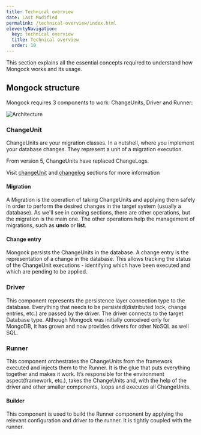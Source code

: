 ```yaml
---
title: Technical overview
date: Last Modified 
permalink: /technical-overview/index.html
eleventyNavigation:
  key: technical overview 
  title: Technical overview
  order: 10
---
```


This section explains all the essential concepts required to understand how Mongock works and its usage. 

## Mongock structure 
Mongock requires 3 components to work: ChangeUnits, Driver and Runner:

![Architecture](../content/images/Architecture-User-HLD.jpg)


### ChangeUnit
ChangeUnits are your migration classes. In a nutshell, where you implement your database changes. They represent a unit of a migration execution.
<div class="tipAlt">From version 5, ChangeUnits have replaced ChangeLogs.
<p>Visit <a href="/changeunit/">changeUnit</a> and <a href="/changelog/">changelog</a> sections for more information</p>
</div>

#### Migration
A Migration is the operation of taking ChangeUnits and applying them safely in order to perform the desired changes in the target system (usually a database). As we'll see in coming sections, there are other operations, but the migration is the main one. The other operations help the management of migrations, such as **undo** or **list**.

#### Change entry
Mongock persists the ChangeUnits in the database. A change entry is the representation of a change in the database. This allows tracking the status of the ChangeUnit executions - identifying which have been executed and which are pending to be applied.  


### Driver
This component represents the persistence layer connection type to the database. Everything that needs to be persisted(distributed lock, change entries, etc.) are passed by the driver. The driver connects to the target Database type.
Although Mongock was initially conceived only for MongoDB, it has grown and now provides drivers for other NoSQL as well SQL.   

### Runner
This component orchestrates the ChangeUnits from the framework executed and injects them to the Runner. It is the glue that puts everything together and makes it work. It’s responsible for the environment aspect(framework, etc.), takes the ChangeUnits and, with the help of the driver and other smaller components, loops and executes all ChangeUnits.

#### Builder
This component is used to build the Runner component by applying the relevant configuration and driver to the runner. It is tightly coupled with the runner.